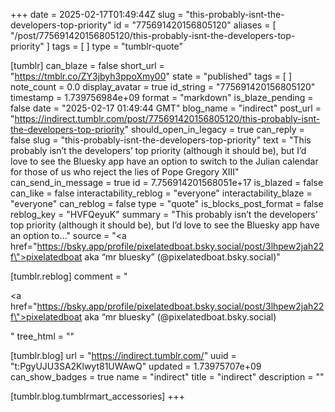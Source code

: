 +++
date = 2025-02-17T01:49:44Z
slug = "this-probably-isnt-the-developers-top-priority"
id = "775691420156805120"
aliases = [ "/post/775691420156805120/this-probably-isnt-the-developers-top-priority" ]
tags = [ ]
type = "tumblr-quote"

[tumblr]
can_blaze = false
short_url = "https://tmblr.co/ZY3jbyh3ppoXmy00"
state = "published"
tags = [ ]
note_count = 0.0
display_avatar = true
id_string = "775691420156805120"
timestamp = 1.739756984e+09
format = "markdown"
is_blaze_pending = false
date = "2025-02-17 01:49:44 GMT"
blog_name = "indirect"
post_url = "https://indirect.tumblr.com/post/775691420156805120/this-probably-isnt-the-developers-top-priority"
should_open_in_legacy = true
can_reply = false
slug = "this-probably-isnt-the-developers-top-priority"
text = "This probably isn’t the developers’ top priority (although it should be), but I’d love to see the Bluesky app have an option to switch to the Julian calendar for those of us who reject the lies of Pope Gregory XIII"
can_send_in_message = true
id = 7.756914201568051e+17
is_blazed = false
can_like = false
interactability_reblog = "everyone"
interactability_blaze = "everyone"
can_reblog = false
type = "quote"
is_blocks_post_format = false
reblog_key = "HVFQeyuK"
summary = "This probably isn’t the developers’ top priority (although it should be), but I’d love to see the Bluesky app have an option to..."
source = "<a href=\"https://bsky.app/profile/pixelatedboat.bsky.social/post/3lhpew2jah22f\">pixelatedboat aka “mr bluesky” (@pixelatedboat.bsky.social)</a>"

[tumblr.reblog]
comment = "<p><a href=\"https://bsky.app/profile/pixelatedboat.bsky.social/post/3lhpew2jah22f\">pixelatedboat aka “mr bluesky” (@pixelatedboat.bsky.social)</a></p>"
tree_html = ""

[tumblr.blog]
url = "https://indirect.tumblr.com/"
uuid = "t:PgyUJU3SA2Klwyt81UWAwQ"
updated = 1.73975707e+09
can_show_badges = true
name = "indirect"
title = "indirect"
description = ""

[tumblr.blog.tumblrmart_accessories]
+++
